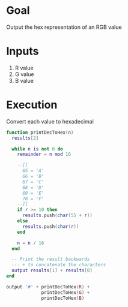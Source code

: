 # Goal
Output the hex representation of an RGB value

# Inputs
1. R value
1. G value
1. B value

# Execution
Convert each value to hexadecimal

```lua
function printDecToHex(n)
  results[2]

  while n is not 0 do
    remainder = n mod 16

    --[[
      65 = 'A'
      66 = 'B'
      67 = 'C'
      68 = 'D'
      69 = 'E'
      70 = 'F'
    --]]
    if r >= 10 then
      results.push(char(55 + r))
    else
      results.push(char(r))
    end

    n = n / 16
  end

  -- Print the result backwards
  --- + to concatenate the characters
  output results[1] + results[0]
end

output '#' + printDecToHex(R) +
             printDecToHex(G) +
             printDecToHex(B)